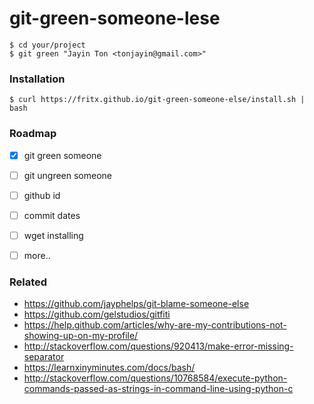 # git-green-someone-lese

```plain
$ cd your/project
$ git green "Jayin Ton <tonjayin@gmail.com>"
```

### Installation

```plain
$ curl https://fritx.github.io/git-green-someone-else/install.sh | bash
```


### Roadmap

- [x] git green someone
- [ ] git ungreen someone
- [ ] github id
- [ ] commit dates
- [ ] wget installing
- [ ] more..


### Related

- https://github.com/jayphelps/git-blame-someone-else
- https://github.com/gelstudios/gitfiti
- https://help.github.com/articles/why-are-my-contributions-not-showing-up-on-my-profile/
- http://stackoverflow.com/questions/920413/make-error-missing-separator
- https://learnxinyminutes.com/docs/bash/
- http://stackoverflow.com/questions/10768584/execute-python-commands-passed-as-strings-in-command-line-using-python-c

